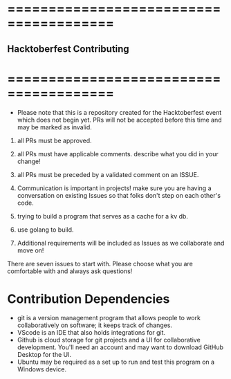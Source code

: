 =======================================
=======================================
 ## Hacktoberfest Contributing ##
=======================================
=======================================
* Please note that this is a repository created for the Hacktoberfest event which does not begin yet.  PRs will not be accepted before this time and may be marked as invalid.

1. all PRs must be approved.

2. all PRs must have applicable comments.
    describe what you did in your change!

3. all PRs must be preceded by a validated comment on an ISSUE.

4. Communication is important in projects!
    make sure you are having a conversation on existing Issues so
    that folks don't step on each other's code.

5. trying to build a program that serves as a cache for a kv db.

6. use golang to build.

7. Additional requirements will be included as Issues as we collaborate and move on!

There are seven issues to start with.  Please choose what you are comfortable
with and always ask questions!

# Contribution Dependencies #
- git is a version management program that allows people to work collaboratively on software; it keeps track of changes.
- VScode is an IDE that also holds integrations for git.
- Github is cloud storage for git projects and a UI for collaborative development. You'll need an account and may want to download GitHub Desktop for the UI.
- Ubuntu may be required as a set up to run and test this program on a Windows device.
